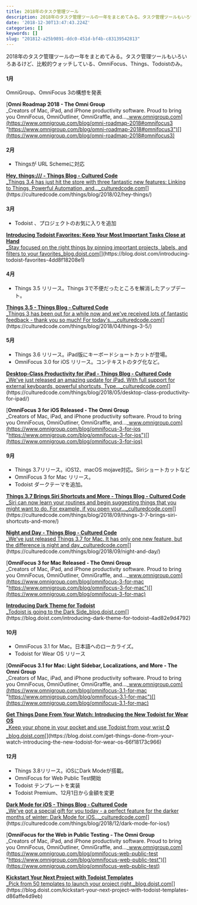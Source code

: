 ```yaml
---
title: 2018年のタスク管理ツール
description: 2018年のタスク管理ツールの一年をまとめてみる。タスク管理ツールもいろいろあるけど、比較的ウォッチしている、OmniFocus、Things、Todoistのみ。
date: '2018-12-30T13:47:43.224Z'
categories: []
keywords: []
slug: "201812-a25b9891-ddc0-451d-bf4b-c83139542813"
---
```

2018年のタスク管理ツールの一年をまとめてみる。タスク管理ツールもいろいろあるけど、比較的ウォッチしている、OmniFocus、Things、Todoistのみ。

#### 1月

OmniGroup、OmniFocus 3の構想を発表

[**Omni Roadmap 2018 - The Omni Group**  
_Creators of Mac, iPad, and iPhone productivity software. Proud to bring you OmniFocus, OmniOutliner, OmniGraffle, and…_www.omnigroup.com](https://www.omnigroup.com/blog/omni-roadmap-2018#omnifocus3 "https://www.omnigroup.com/blog/omni-roadmap-2018#omnifocus3")[](https://www.omnigroup.com/blog/omni-roadmap-2018#omnifocus3)

#### 2月

*   Thingsが URL Schemeに対応

[**Hey, things:/// - Things Blog - Cultured Code**  
_Things 3.4 has just hit the store with three fantastic new features: Linking to Things, Powerful Automation, and…_culturedcode.com](https://culturedcode.com/things/blog/2018/02/hey-things/ "https://culturedcode.com/things/blog/2018/02/hey-things/")[](https://culturedcode.com/things/blog/2018/02/hey-things/)

#### 3月

*   Todoist 、プロジェクトのお気に入りを追加

[**Introducing Todoist Favorites: Keep Your Most Important Tasks Close at Hand**  
_Stay focused on the right things by pinning important projects, labels, and filters to your favorites_blog.doist.com](https://blog.doist.com/introducing-todoist-favorites-4dd8f18208e1 "https://blog.doist.com/introducing-todoist-favorites-4dd8f18208e1")[](https://blog.doist.com/introducing-todoist-favorites-4dd8f18208e1)

#### 4月

*   Things 3.5 リリース。Things 3で不便だったところを解消したアップデート。

[**Things 3.5 - Things Blog - Cultured Code**  
_Things 3 has been out for a while now and we've received lots of fantastic feedback - thank you so much! For today's…_culturedcode.com](https://culturedcode.com/things/blog/2018/04/things-3-5/ "https://culturedcode.com/things/blog/2018/04/things-3-5/")[](https://culturedcode.com/things/blog/2018/04/things-3-5/)

#### 5月

*   Things 3.6 リリース。iPad版にキーボードショートカットが登場。
*   OmniFocus 3.0 for iOS リリース。コンテキストのタグ化など。

[**Desktop-Class Productivity for iPad - Things Blog - Cultured Code**  
_We've just released an amazing update for iPad. With full support for external keyboards, powerful shortcuts, Type…_culturedcode.com](https://culturedcode.com/things/blog/2018/05/desktop-class-productivity-for-ipad/ "https://culturedcode.com/things/blog/2018/05/desktop-class-productivity-for-ipad/")[](https://culturedcode.com/things/blog/2018/05/desktop-class-productivity-for-ipad/)

[**OmniFocus 3 for iOS Released - The Omni Group**  
_Creators of Mac, iPad, and iPhone productivity software. Proud to bring you OmniFocus, OmniOutliner, OmniGraffle, and…_www.omnigroup.com](https://www.omnigroup.com/blog/omnifocus-3-for-ios "https://www.omnigroup.com/blog/omnifocus-3-for-ios")[](https://www.omnigroup.com/blog/omnifocus-3-for-ios)

#### 9月

*   Things 3.7リリース。iOS12、macOS mojave対応。Siriショートカットなど
*   OmniFocus 3 for Mac リリース。
*   Todoist ダークテーマを追加。

[**Things 3.7 Brings Siri Shortcuts and More - Things Blog - Cultured Code**  
_Siri can now learn your routines and begin suggesting things that you might want to do. For example, if you open your…_culturedcode.com](https://culturedcode.com/things/blog/2018/09/things-3-7-brings-siri-shortcuts-and-more/ "https://culturedcode.com/things/blog/2018/09/things-3-7-brings-siri-shortcuts-and-more/")[](https://culturedcode.com/things/blog/2018/09/things-3-7-brings-siri-shortcuts-and-more/)

[**Night and Day - Things Blog - Cultured Code**  
_We've just released Things 3.7 for Mac. It has only one new feature, but the difference is night and day._culturedcode.com](https://culturedcode.com/things/blog/2018/09/night-and-day/ "https://culturedcode.com/things/blog/2018/09/night-and-day/")[](https://culturedcode.com/things/blog/2018/09/night-and-day/)

[**OmniFocus 3 for Mac Released - The Omni Group**  
_Creators of Mac, iPad, and iPhone productivity software. Proud to bring you OmniFocus, OmniOutliner, OmniGraffle, and…_www.omnigroup.com](https://www.omnigroup.com/blog/omnifocus-3-for-mac "https://www.omnigroup.com/blog/omnifocus-3-for-mac")[](https://www.omnigroup.com/blog/omnifocus-3-for-mac)

[**Introducing Dark Theme for Todoist**  
_Todoist is going to the Dark Side_blog.doist.com](https://blog.doist.com/introducing-dark-theme-for-todoist-4ad82e9d4792 "https://blog.doist.com/introducing-dark-theme-for-todoist-4ad82e9d4792")[](https://blog.doist.com/introducing-dark-theme-for-todoist-4ad82e9d4792)

#### 10月

*   OmniFocus 3.1 for Mac。日本語へのローカライズ。
*   Todoist for Wear OS リリース

[**OmniFocus 3.1 for Mac: Light Sidebar, Localizations, and More - The Omni Group**  
_Creators of Mac, iPad, and iPhone productivity software. Proud to bring you OmniFocus, OmniOutliner, OmniGraffle, and…_www.omnigroup.com](https://www.omnigroup.com/blog/omnifocus-3.1-for-mac "https://www.omnigroup.com/blog/omnifocus-3.1-for-mac")[](https://www.omnigroup.com/blog/omnifocus-3.1-for-mac)

[**Get Things Done From Your Watch: Introducing the New Todoist for Wear OS**  
_Keep your phone in your pocket and use Todoist from your wrist ⌚_blog.doist.com](https://blog.doist.com/get-things-done-from-your-watch-introducing-the-new-todoist-for-wear-os-66f18173c966 "https://blog.doist.com/get-things-done-from-your-watch-introducing-the-new-todoist-for-wear-os-66f18173c966")[](https://blog.doist.com/get-things-done-from-your-watch-introducing-the-new-todoist-for-wear-os-66f18173c966)

#### 12月

*   Things 3.8リリース。iOSにDark Modeが搭載。
*   OmniFocus for Web Public Test開始
*   Todoist テンプレートを実装
*   Todoist Premium、12月1日から金額を変更

[**Dark Mode for iOS - Things Blog - Cultured Code**  
_We've got a special gift for you today - a perfect feature for the darker months of winter: Dark Mode for iOS…_culturedcode.com](https://culturedcode.com/things/blog/2018/12/dark-mode-for-ios/ "https://culturedcode.com/things/blog/2018/12/dark-mode-for-ios/")[](https://culturedcode.com/things/blog/2018/12/dark-mode-for-ios/)

[**OmniFocus for the Web in Public Testing - The Omni Group**  
_Creators of Mac, iPad, and iPhone productivity software. Proud to bring you OmniFocus, OmniOutliner, OmniGraffle, and…_www.omnigroup.com](https://www.omnigroup.com/blog/omnifocus-web-public-test "https://www.omnigroup.com/blog/omnifocus-web-public-test")[](https://www.omnigroup.com/blog/omnifocus-web-public-test)

[**Kickstart Your Next Project with Todoist Templates**  
_Pick from 50 templates to launch your project right._blog.doist.com](https://blog.doist.com/kickstart-your-next-project-with-todoist-templates-d86affe4d9eb "https://blog.doist.com/kickstart-your-next-project-with-todoist-templates-d86affe4d9eb")[](https://blog.doist.com/kickstart-your-next-project-with-todoist-templates-d86affe4d9eb)